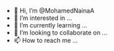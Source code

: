 - 👋 Hi, I’m @MohamedNainaA
- 👀 I’m interested in ...
- 🌱 I’m currently learning ...
- 💞️ I’m looking to collaborate on ...
- 📫 How to reach me ...

<!---
MohamedNainaA/MohamedNainaA is a ✨ special ✨ repository because its `README.md` (this file) appears on your GitHub profile.
You can click the Preview link to take a look at your changes.
--->
